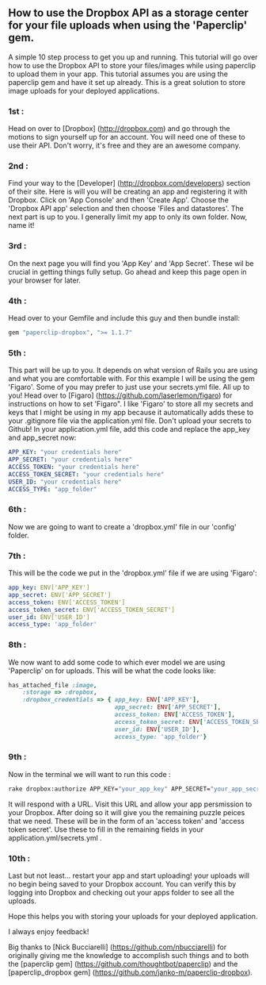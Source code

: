## How to use the Dropbox API as a storage center for your file uploads when using the 'Paperclip' gem.


A simple 10 step process to get you up and running. This tutorial will go over how to use the Dropbox API to store your files/images while using paperclip to upload them in your app. This tutorial assumes you are using the paperclip gem and have it set up already. This is a great solution to store image uploads for your deployed applications.

### 1st : 
Head on over to [Dropbox] (http://dropbox.com) and go through the motions to sign yourself up for an account. You will need one of these to use their API. Don't worry, it's free and they are an awesome company.

### 2nd : 
Find your way to the [Developer] (http://dropbox.com/developers) section of their site. Here is will you will be creating an app and registering it with Dropbox. Click on 'App Console' and then 'Create App'. Choose the 'Dropbox API app' selection and then choose 'Files and datastores'. The next part is up to you. I generally limit my app to only its own folder. Now, name it!

### 3rd : 
On the next page you will find you 'App Key' and 'App Secret'. These wil be crucial in getting things fully setup. Go ahead and keep this page open in your browser for later.

### 4th : 
Head over to your Gemfile and include this guy and then bundle install:

```ruby
gem "paperclip-dropbox", ">= 1.1.7"
```

### 5th : 
This part will be up to you. It depends on what version of Rails you are using and what you are comfortable with. For this example I will be using the gem 'Figaro'. Some of you may prefer to just use your secrets.yml file. All up to you! Head over to [Figaro] (https://github.com/laserlemon/figaro) for instructions on how to set 'Figaro". I like 'Figaro' to store all my secrets and keys that I might be using in my app because it automatically adds these to your .gitignore file via the application.yml file. Don't upload your secrets to Github! In your application.yml file, add this code and replace the app_key and app_secret now:

```yaml
APP_KEY: "your credentials here"
APP_SECRET: "your credentials here"
ACCESS_TOKEN: "your credentials here"
ACCESS_TOKEN_SECRET: "your credentials here"
USER_ID: "your credentials here"
ACCESS_TYPE: "app_folder"
```

### 6th : 
Now we are going to want to create a 'dropbox.yml' file in our 'config' folder.

### 7th : 
This will be the code we put in the 'dropbox.yml' file if we are using 'Figaro':

```yaml
app_key: ENV['APP_KEY']
app_secret: ENV['APP_SECRET']
access_token: ENV['ACCESS_TOKEN']
access_token_secret: ENV['ACCESS_TOKEN_SECRET']
user_id: ENV['USER_ID']
access_type: 'app_folder'
```

### 8th : 
We now want to add some code to which ever model we are using 'Paperclip' on for uploads. This will be what the code looks like:

```ruby
has_attached_file :image,
    :storage => :dropbox,
    :dropbox_credentials => { app_key: ENV['APP_KEY'],
                              app_secret: ENV['APP_SECRET'],
                              access_token: ENV['ACCESS_TOKEN'],
                              access_token_secret: ENV['ACCESS_TOKEN_SECRET'],
                              user_id: ENV['USER_ID'],
                              access_type: 'app_folder'}
```

### 9th : 
Now in the terminal we will want to run this code :

```sh
rake dropbox:authorize APP_KEY="your_app_key" APP_SECRET="your_app_secret" ACCESS_TYPE=app_folder
```

It will respond with a URL. Visit this URL and allow your app persmission to your Dropbox. After doing so it will give you the remaining puzzle peices that we need. These will be in the form of an 'access token' and 'access token secret'. Use these to fill in the remaining fields in your application.yml/secrets.yml .

### 10th : 
Last but not least... restart your app and start uploading! your uploads will no begin being saved to your Dropbox account. You can verify this by logging into Dropbox and checking out your apps folder to see all the uploads.

Hope this helps you with storing your uploads for your deployed application.

I always enjoy feedback!

Big thanks to [Nick Bucciarelli] (https://github.com/nbucciarelli) for originally giving me the knowledge to accomplish such things and to both the [paperclip gem] (https://github.com/thoughtbot/paperclip) and the [paperclip_dropbox gem] (https://github.com/janko-m/paperclip-dropbox).













